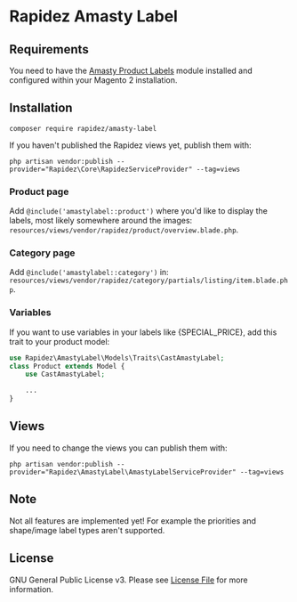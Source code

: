 # Rapidez Amasty Label

## Requirements

You need to have the [Amasty Product Labels](https://amasty.com/product-labels-for-magento-2.html) module installed and configured within your Magento 2 installation.

## Installation

```
composer require rapidez/amasty-label
```

If you haven't published the Rapidez views yet, publish them with:
```
php artisan vendor:publish --provider="Rapidez\Core\RapidezServiceProvider" --tag=views
```

### Product page

Add `@include('amastylabel::product')` where you'd like to display the labels, most likely somewhere around the images: `resources/views/vendor/rapidez/product/overview.blade.php`.

### Category page

Add `@include('amastylabel::category')` in: `resources/views/vendor/rapidez/category/partials/listing/item.blade.php`.

### Variables

If you want to use variables in your labels like {SPECIAL_PRICE}, add this trait to your product model:
```php
use Rapidez\AmastyLabel\Models\Traits\CastAmastyLabel;
class Product extends Model {
    use CastAmastyLabel;

    ...
}
```

## Views

If you need to change the views you can publish them with:
```
php artisan vendor:publish --provider="Rapidez\AmastyLabel\AmastyLabelServiceProvider" --tag=views
```

## Note

Not all features are implemented yet! For example the priorities and shape/image label types aren't supported.

## License

GNU General Public License v3. Please see [License File](LICENSE) for more information.
